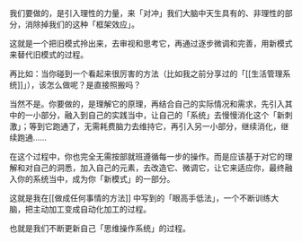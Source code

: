 我们要做的，是引入理性的力量，来「对冲」我们大脑中天生具有的、非理性的部分，消除掉我们的这种「框架效应」。



这就是一个把旧模式拎出来，去审视和思考它，再通过逐步微调和完善，用新模式来替代旧模式的过程。



再比如：当你碰到一个看起来很厉害的方法（比如我之前分享过的「[[生活管理系统]]」），该怎么做呢？是直接照搬吗？



当然不是。你要做的，是理解它的原理，再结合自己的实际情况和需求，先引入其中的一小部分，融入到自己的实践当中，让自己的「系统」去慢慢消化这个「新刺激」；等到它跑通了，无需耗费脑力去维持它，再引入另一小部分，继续消化，继续跑通……



在这个过程中，你也完全无需按部就班遵循每一步的操作。而是应该基于对它的理解和对自己的洞悉，加入自己的元素，去改造它、微调它，让它来适应你，最终融入你的系统当中，成为你「新模式」的一部分。



这就是我在[[做成任何事情的方法]] 中写到的「眼高手低法」，一个不断训练大脑，把主动加工变成自动化加工的过程。



也就是我们不断更新自己「思维操作系统」的过程。




